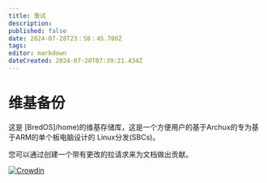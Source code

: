 ```yaml
---
title: 重试
description:
published: false
date: 2024-07-28T23：58：45.700Z
tags:
editor: markdown
dateCreated: 2024-07-20T07:39:21.434Z
---
```


# 维基备份

这是 [BredOS]/home)的维基存储库，这是一个方便用户的基于Archux的专为基于ARM的单个板电脑设计的 Linux分发(SBCs)。

您可以通过创建一个带有更改的拉请求来为文档做出贡献。

[![Crowdin](https://badges.crowdin.net/e/79de63f39f14962a569beb112d22861c/localized.svg)](https://bredos.crowdin.com/wiki)
